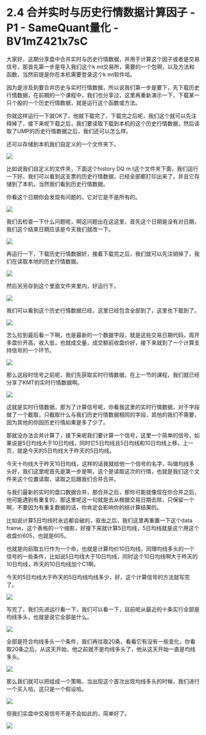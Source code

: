 # 2.4 合并实时与历史行情数据计算因子 - P1 - SameQuant量化 - BV1mZ421x7sC

大家好，这期分享盘中合并实时与历史行情数据，并用于计算这个因子或者是交易信号，那首先第一步是导入我们这个k mt交易所，需要的一个包啊，以及方法和函数，当然前提是你在本机需要登录这个k mt软件哈。

因为是涉及到要合并历史与实时行情数据，所以说我们第一步是要下，先下载历史行情数据，在前期的一个课程中，我们也分享过，这里再重新演示一下，下载某一只个股的一个历史行情数据，就是运行这个函数或方法。

你就这样运行一下就OK了，他就下载完了，下载完之后呢，我们这个就可以先注释掉了，接下来呢下载之后，我们要读取下载到本机的这个历史行情数据，然后读取了UMP的历史行情数据之后，我们还可以怎么样。

还可以存储到本机我们自定义的一个文件夹下。

![](img/745db50c4d0f74b37ae459f5860791d4_1.png)

比如说我们自定义的文件夹，下面这个history DQ m t这个文件夹下面，我们运行一下好，我们可以看到这支票的历史行情数据，已经全部都打印出来了，并且它存储到了本机，当然我们看到历史行情数据。

你看这个日期你会发现有问题的，它对它是不是所有的。

![](img/745db50c4d0f74b37ae459f5860791d4_3.png)

我们去检查一下什么问题呢，啊这问题出在这这里，首先这个日期是没有对日期，我们这个结束日期应该是今天我们就改一下。



![](img/745db50c4d0f74b37ae459f5860791d4_5.png)

再运行一下，下载历史行情数据好，接着下载完之后，我们就可以先注销掉了，我们在读取本地的历史行情数据。

![](img/745db50c4d0f74b37ae459f5860791d4_7.png)

然后另另存到这个里面文件夹里内，好运行下。

![](img/745db50c4d0f74b37ae459f5860791d4_9.png)

我们可以看到这个历史行情数据已经，这里已经包含全部到了，这里也下载到了。

![](img/745db50c4d0f74b37ae459f5860791d4_11.png)

怎么拉到最后看一下啊，也是最新的一个数据字段，就是这些交易日期代码，周开多盘价开高，收入低，也就成交量，成交额前收盘价好，接下来就到了一个计算支持信号的一个环节。



![](img/745db50c4d0f74b37ae459f5860791d4_13.png)

那么这段时信号之前呢，我们先获取实时行情数据，在上一节的课程，我们就已经分享了KMT的实时行情数据啊。



![](img/745db50c4d0f74b37ae459f5860791d4_15.png)

这就是实时行情数据，那为了计算信号呢，你看我这里的实时行情数据，对于字段做了一个截取，只截取什么与我们历史行情数据相同的字段，其他的我们不需要，因为其他的你因历史行情如果是多了少了。

那就没办法合并计算了，接下来呢我们要计算一个信号，这里一个简单的信号，如果说是5日均线大于10日均线，同时它5日均线且5日均线和10日均线上移，上一页，就是今天的5日均线大于昨天的5日均线。

今天十均线大于昨天10日均线，这样的话我就给他一个信号的名字，叫做均线多头好，我们这里呢首先是第一步是啊，这个是读取这次的行情，也就是我们这个文件夹这个位置读取，读取之后跟我们合并合并。

与我们最新的实时的盘口数据合并，那合并之后，那你可能就像现在你合并之后，他可能遇到有重复的，那这里呢这一句就是去从根据交易日期去除，只保留一个啊，不要因为有重复数据的话，你肯定会影响你的结计算结果的。

比如说计算5日均线时永远都会破的，驱虫之后，我们这里再重置一下这个data frame，这个表格的一个缩影，好接下来就计算5日均线，5日均线就是这个用这个收盘价605，也就是605。

也就是向前取五行作为一个命，也就是计算均价10日均线，同理均线多头的一个信号的一些条件，比如说5日均线大于10日均线，同时这个10日均线啊大于昨天的10日均线，昨天的10日均线加个C1啊。

今天的5日均线大于昨天的5日均线均线多少，好，这个计算信号的方法就写完了。

![](img/745db50c4d0f74b37ae459f5860791d4_17.png)

写完了，我们先进运行看一下，我们可以看一下，目前呢从最近的十条实行全部是均线多头，也就是说它全部是什么。



![](img/745db50c4d0f74b37ae459f5860791d4_19.png)

全部是符合均线多头一个条件，我们再往取20条，看看它有没有一些变化，你看取20条之后，从这天开始，他之前就不是均线多头了，他从这天开始一直是均线多头。



![](img/745db50c4d0f74b37ae459f5860791d4_21.png)

那么我们就可以把组成一个策略，当出现这个首次出现均线多头的时候，我们进行一个买入哈，这只是一个假设哈。



![](img/745db50c4d0f74b37ae459f5860791d4_23.png)

但我们实盘中交易信号不是不会如此的，简单好了。

![](img/745db50c4d0f74b37ae459f5860791d4_25.png)